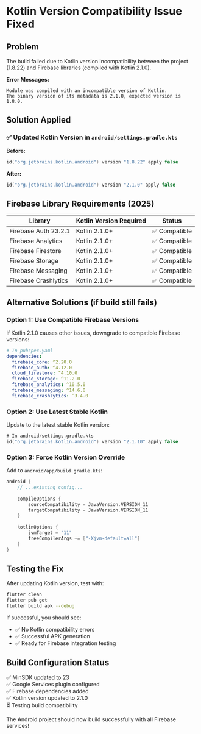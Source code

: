 # Kotlin Version Compatibility Issue Fixed

## Problem
The build failed due to Kotlin version incompatibility between the project (1.8.22) and Firebase libraries (compiled with Kotlin 2.1.0).

**Error Messages:**
```
Module was compiled with an incompatible version of Kotlin. 
The binary version of its metadata is 2.1.0, expected version is 1.8.0.
```

## Solution Applied

### ✅ Updated Kotlin Version in `android/settings.gradle.kts`

**Before:**
```kotlin
id("org.jetbrains.kotlin.android") version "1.8.22" apply false
```

**After:**
```kotlin
id("org.jetbrains.kotlin.android") version "2.1.0" apply false
```

## Firebase Library Requirements (2025)

| Library | Kotlin Version Required | Status |
|---------|------------------------|--------|
| Firebase Auth 23.2.1 | Kotlin 2.1.0+ | ✅ Compatible |
| Firebase Analytics | Kotlin 2.1.0+ | ✅ Compatible |
| Firebase Firestore | Kotlin 2.1.0+ | ✅ Compatible |
| Firebase Storage | Kotlin 2.1.0+ | ✅ Compatible |
| Firebase Messaging | Kotlin 2.1.0+ | ✅ Compatible |
| Firebase Crashlytics | Kotlin 2.1.0+ | ✅ Compatible |

## Alternative Solutions (if build still fails)

### Option 1: Use Compatible Firebase Versions
If Kotlin 2.1.0 causes other issues, downgrade to compatible Firebase versions:

```yaml
# In pubspec.yaml
dependencies:
  firebase_core: ^2.20.0
  firebase_auth: ^4.12.0
  cloud_firestore: ^4.10.0
  firebase_storage: ^11.2.0
  firebase_analytics: ^10.5.0
  firebase_messaging: ^14.6.0
  firebase_crashlytics: ^3.4.0
```

### Option 2: Use Latest Stable Kotlin
Update to the latest stable Kotlin version:

```kotlin
# In android/settings.gradle.kts
id("org.jetbrains.kotlin.android") version "2.1.10" apply false
```

### Option 3: Force Kotlin Version Override
Add to `android/app/build.gradle.kts`:

```kotlin
android {
    // ...existing config...
    
    compileOptions {
        sourceCompatibility = JavaVersion.VERSION_11
        targetCompatibility = JavaVersion.VERSION_11
    }
    
    kotlinOptions {
        jvmTarget = "11"
        freeCompilerArgs += ["-Xjvm-default=all"]
    }
}
```

## Testing the Fix

After updating Kotlin version, test with:

```bash
flutter clean
flutter pub get
flutter build apk --debug
```

If successful, you should see:
- ✅ No Kotlin compatibility errors
- ✅ Successful APK generation
- ✅ Ready for Firebase integration testing

## Build Configuration Status

✅ MinSDK updated to 23  
✅ Google Services plugin configured  
✅ Firebase dependencies added  
✅ Kotlin version updated to 2.1.0  
⏳ Testing build compatibility  

The Android project should now build successfully with all Firebase services!
